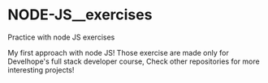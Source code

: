 # NODE-JS__exercises
Practice with node JS exercises

My first approach with node JS! 
Those exercise are made only for Develhope's full stack developer course,
Check other repositories for more interesting projects!
